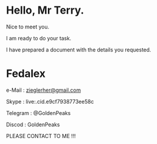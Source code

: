 # Hello, Mr Terry.

Nice to meet you.

I am ready to do your task.

I have prepared a document with the details you requested.


# Fedalex

e-Mail   : zieglerher@gmail.com

Skype    : live:.cid.e9cf7938773ee58c

Telegram : @GoldenPeaks

Discod   : GoldenPeaks


PLEASE CONTACT TO ME !!!
